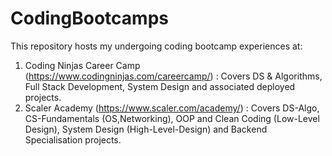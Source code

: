 # CodingBootcamps

This repository hosts my undergoing coding bootcamp experiences at:
1. Coding Ninjas Career Camp (https://www.codingninjas.com/careercamp/) : Covers DS & Algorithms, Full Stack Development, System Design and associated deployed projects.
2. Scaler Academy (https://www.scaler.com/academy/) : Covers DS-Algo, CS-Fundamentals (OS,Networking), OOP and Clean Coding (Low-Level Design), System Design (High-Level-Design) and Backend Specialisation projects.
